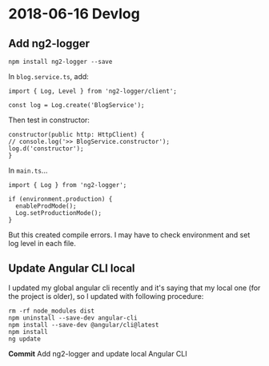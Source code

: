 # 2018-06-16 Devlog

## Add ng2-logger

`npm install ng2-logger --save`

In `blog.service.ts`, add:

```
import { Log, Level } from 'ng2-logger/client';

const log = Log.create('BlogService');

```

Then test in constructor:

```
constructor(public http: HttpClient) {
// console.log('>> BlogService.constructor');
log.d('constructor');
}
```

In `main.ts`...

```
import { Log } from 'ng2-logger';

if (environment.production) {
  enableProdMode();
  Log.setProductionMode();
}
```

But this created compile errors. I may have to check environment and set log level in each file.

## Update Angular CLI local

I updated my global angular cli recently and it's saying that my local one (for the project is older),
so I updated with following procedure:

```
rm -rf node_modules dist
npm uninstall --save-dev angular-cli
npm install --save-dev @angular/cli@latest
npm install
ng update
```

**Commit** Add ng2-logger and update local Angular CLI